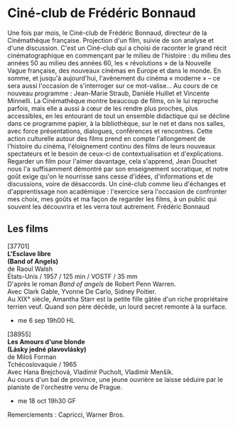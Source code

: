 # Ciné-club de Frédéric Bonnaud

Une fois par mois, le Ciné-club de Frédéric Bonnaud, directeur de la Cinémathèque française. Projection d'un film, suivie de son analyse et d'une discussion. C'est un Ciné-club qui a choisi de raconter le grand récit cinématographique en commençant par le milieu de l'histoire : du milieu des années 50 au milieu des années 60, les « révolutions » de la Nouvelle Vague française, des nouveaux cinémas en Europe et dans le monde. En somme, et jusqu'à aujourd'hui, l'avènement du cinéma « moderne » – ce sera aussi l'occasion de s'interroger sur ce mot-valise... Au cours de ce nouveau programme : Jean-Marie Straub, Danièle Huillet et Vincente Minnelli. La Cinémathèque montre beaucoup de films, on le lui reproche parfois, mais elle a aussi à cœur de les rendre plus proches, plus accessibles, en les entourant de tout un ensemble didactique qui se décline dans ce programme papier, à la bibliothèque, sur le net et dans nos salles, avec force présentations, dialogues, conférences et rencontres. Cette action culturelle autour des films prend en compte l'allongement de l'histoire du cinéma, l'éloignement continu des films de leurs nouveaux spectateurs et le besoin de ceux-ci de contextualisation et d'explications. Regarder un film pour l'aimer davantage, cela s'apprend, Jean Douchet nous l'a suffisamment démontré par son enseignement socratique, et notre goût exige qu'on le nourrisse sans cesse d'idées, d'informations et de discussions, voire de désaccords. Un ciné-club comme lieu d'échanges et d'apprentissage non académique : l'exercice sera l'occasion de confronter mes choix, mes goûts et ma façon de regarder les films, à un public qui souvent les découvrira et les verra tout autrement. Frédéric Bonnaud

## Les films

[37701]  
**L'Esclave libre**  
**(Band of Angels)**  
de Raoul Walsh  
États-Unis / 1957 / 125 min / VOSTF / 35 mm  
D'après le roman _Band of angels_ de Robert Penn Warren.  
Avec Clark Gable, Yvonne De Carlo, Sidney Poitier.  
Au XIX° siècle, Amantha Starr est la petite fille gâtée d'un riche propriétaire terrien veuf. Quand son père décède, un lourd secret remonte à la surface.

- me 6 sep 19h00 HL

[38955]  
**Les Amours d'une blonde**  
**(Lásky jedné plavovlásky)**  
de Miloš Forman  
Tchécoslovaquie / 1965  
Avec Hana Brejchová, Vladimír Pucholt, Vladimír Menšík.  
Au cours d'un bal de province, une jeune ouvrière se laisse séduire par le pianiste de l'orchestre venu de Prague.

- me 18 oct 19h30 GF

Remerciements : Capricci, Warner Bros.